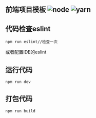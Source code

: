 ## 前端项目模板 ![node](https://img.shields.io/badge/node-require-yellow.svg) ![yarn](https://img.shields.io/badge/yarn-require-yellow.svg)

## 代码检查eslint
```
npm run eslint//检查一次
```
或者配置IDE的eslint

## 运行代码
```
npm run dev
```
## 打包代码
```
npm run build
```